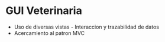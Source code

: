 # GUI Veterinaria
- Uso de diversas vistas - Interaccion y trazabilidad de datos
- Acercamiento al patron MVC
